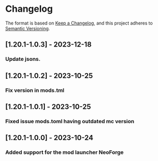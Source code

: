 # Changelog

The format is based on [Keep a Changelog](https://keepachangelog.com/en/1.0.0/),
and this project adheres to [Semantic Versioning](https://semver.org/spec/v2.0.0.html).


## [1.20.1-1.0.3] - 2023-12-18

### Update jsons.

## [1.20.1-1.0.2] - 2023-10-25

### Fix version in mods.tml

## [1.20.1-1.0.1] - 2023-10-25

### Fixed issue mods.toml having outdated mc version

## [1.20.1-1.0.0] - 2023-10-24

### Added support for the mod launcher NeoForge